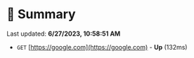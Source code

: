 # 📖 Summary
Last updated: **6/27/2023, 10:58:51 AM**

- `GET` [https://google.com](https://google.com) - **Up** (132ms)
